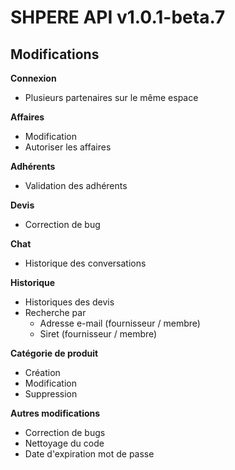 # SHPERE API v1.0.1-beta.7

## Modifications

**Connexion**

- Plusieurs partenaires sur le même espace

**Affaires**

- Modification
- Autoriser les affaires

**Adhérents**

- Validation des adhérents

**Devis**

- Correction de bug

**Chat**

- Historique des conversations

**Historique**

- Historiques des devis
- Recherche par
    - Adresse e-mail (fournisseur / membre)
    - Siret (fournisseur / membre)

**Catégorie de produit**

- Création
- Modification
- Suppression

**Autres modifications**

- Correction de bugs
- Nettoyage du code
- Date d'expiration mot de passe
